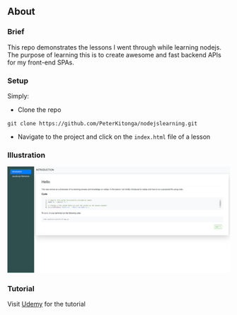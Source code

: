 ## About

### Brief

This repo demonstrates the lessons I went through while learning nodejs. The purpose of learning this is to create awesome and fast backend APIs for my front-end SPAs. 

### Setup

Simply:
- Clone the repo 

```
git clone https://github.com/PeterKitonga/nodejslearning.git
```
- Navigate to the project and click on the `index.html` file of a lesson

### Illustration
![Illustration Example](assets/images/nodejs_screenshot.png)

### Tutorial
Visit [Udemy](https://www.udemy.com/course/nodejs-the-complete-guide) for the tutorial